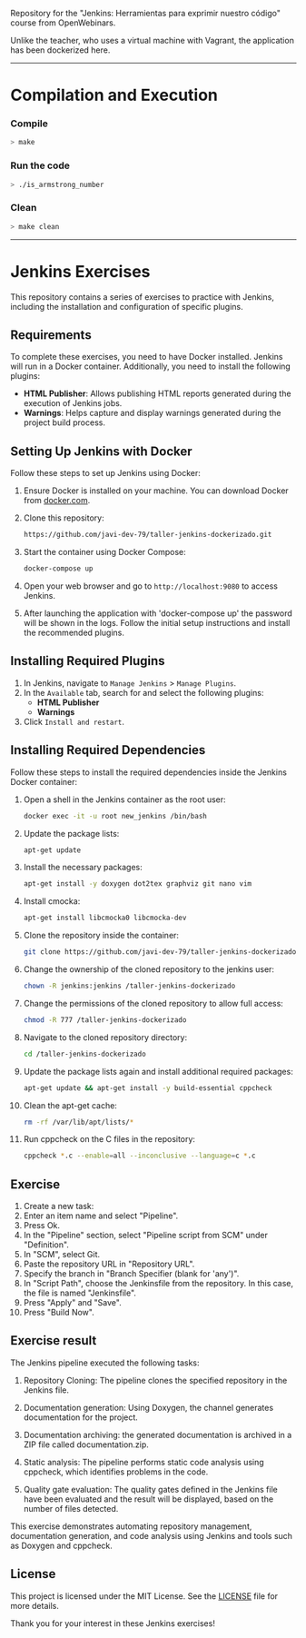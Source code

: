 Repository for the "Jenkins: Herramientas para exprimir nuestro código" course from OpenWebinars.

Unlike the teacher, who uses a virtual machine with Vagrant, the application has been dockerized here.

---

# Compilation and Execution

### Compile

```bash
> make
```

### Run the code

```bash
> ./is_armstrong_number
```

### Clean

```bash
> make clean
```

---


# Jenkins Exercises

This repository contains a series of exercises to practice with Jenkins, including the installation and configuration of specific plugins.

## Requirements

To complete these exercises, you need to have Docker installed. Jenkins will run in a Docker container. Additionally, you need to install the following plugins:

- **HTML Publisher**: Allows publishing HTML reports generated during the execution of Jenkins jobs.
- **Warnings**: Helps capture and display warnings generated during the project build process.

## Setting Up Jenkins with Docker

Follow these steps to set up Jenkins using Docker:

1. Ensure Docker is installed on your machine. You can download Docker from [docker.com](https://www.docker.com/get-started).

2. Clone this repository:
    ```sh
    https://github.com/javi-dev-79/taller-jenkins-dockerizado.git
    ```

3. Start the container using Docker Compose:
    ```sh
    docker-compose up
    ```

4. Open your web browser and go to `http://localhost:9080` to access Jenkins.

5. After launching the application with 'docker-compose up' the password will be shown in the logs. Follow the initial setup instructions and install the recommended plugins. 

## Installing Required Plugins

1. In Jenkins, navigate to `Manage Jenkins` > `Manage Plugins`.
2. In the `Available` tab, search for and select the following plugins:
    - **HTML Publisher**
    - **Warnings**
3. Click `Install and restart`.

## Installing Required Dependencies

Follow these steps to install the required dependencies inside the Jenkins Docker container:

1. Open a shell in the Jenkins container as the root user:
    ```sh
    docker exec -it -u root new_jenkins /bin/bash
    ```

2. Update the package lists:
    ```sh
    apt-get update
    ```

3. Install the necessary packages:
    ```sh
    apt-get install -y doxygen dot2tex graphviz git nano vim
    ```

4. Install cmocka:
    ```sh
    apt-get install libcmocka0 libcmocka-dev
    ```

5. Clone the repository inside the container:
    ```sh
    git clone https://github.com/javi-dev-79/taller-jenkins-dockerizado.git /taller-jenkins-dockerizado
    ```

6. Change the ownership of the cloned repository to the jenkins user:
    ```sh
    chown -R jenkins:jenkins /taller-jenkins-dockerizado
    ```

7. Change the permissions of the cloned repository to allow full access:
    ```sh
    chmod -R 777 /taller-jenkins-dockerizado
    ```

8. Navigate to the cloned repository directory:
    ```sh
    cd /taller-jenkins-dockerizado
    ```

9. Update the package lists again and install additional required packages:
    ```sh
    apt-get update && apt-get install -y build-essential cppcheck
    ```

10. Clean the apt-get cache:
    ```sh
    rm -rf /var/lib/apt/lists/*
    ```

11. Run cppcheck on the C files in the repository:
    ```sh
    cppcheck *.c --enable=all --inconclusive --language=c *.c
    ```

## Exercise

1. Create a new task:
2. Enter an item name and select "Pipeline".
3. Press Ok.
4. In the "Pipeline" section, select "Pipeline script from SCM" under "Definition".
5. In "SCM", select Git.
6. Paste the repository URL in "Repository URL".
7. Specify the branch in "Branch Specifier (blank for 'any')".
8. In "Script Path", choose the Jenkinsfile from the repository. In this case, the file is named "Jenkinsfile".
9. Press "Apply" and "Save".
10. Press "Build Now".

## Exercise result

The Jenkins pipeline executed the following tasks:

1. Repository Cloning: The pipeline clones the specified repository in the Jenkins file.

2. Documentation generation: Using Doxygen, the channel generates documentation for the project.

3. Documentation archiving: the generated documentation is archived in a ZIP file called documentation.zip.

4. Static analysis: The pipeline performs static code analysis using cppcheck, which identifies problems in the code.

5. Quality gate evaluation: The quality gates defined in the Jenkins file have been evaluated and the result will be displayed, based on the number of files detected.

This exercise demonstrates automating repository management, documentation generation, and code analysis using Jenkins and tools such as Doxygen and cppcheck.

## License

This project is licensed under the MIT License. See the [LICENSE](LICENSE) file for more details.


Thank you for your interest in these Jenkins exercises!
